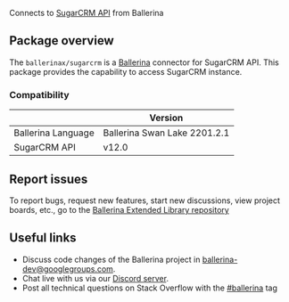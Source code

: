 Connects to [SugarCRM API](https://support.sugarcrm.com/Documentation/Sugar_Developer/Sugar_Developer_Guide_12.0/Integration/Web_Services/REST_API/) from Ballerina

## Package overview
The `ballerinax/sugarcrm` is a [Ballerina](https://ballerina.io/) connector for SugarCRM API.
This package provides the capability to access SugarCRM instance.

### Compatibility
|                             | Version                        |
|-----------------------------|--------------------------------|
| Ballerina Language          | Ballerina Swan Lake 2201.2.1   | 
| SugarCRM API                | v12.0                          |

## Report issues
To report bugs, request new features, start new discussions, view project boards, etc., go to the [Ballerina Extended Library repository](https://github.com/ballerina-platform/ballerina-extended-library)

## Useful links
- Discuss code changes of the Ballerina project in [ballerina-dev@googlegroups.com](mailto:ballerina-dev@googlegroups.com).
- Chat live with us via our [Discord server](https://discord.gg/ballerinalang).
- Post all technical questions on Stack Overflow with the [#ballerina](https://stackoverflow.com/questions/tagged/ballerina) tag
